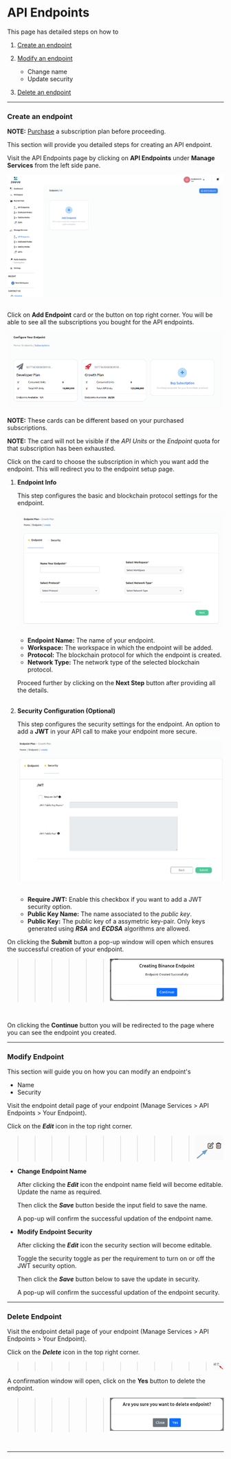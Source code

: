 # API Endpoints

This page has detailed steps on how to

1. [Create an endpoint](#create-an-endpoint)

2. [Modify an endpoint](#modify-endpoint)
   - Change name
   - Update security
3. [Delete an endpoint](#delete-endpoint)

---

### **Create an endpoint**

**NOTE:** [Purchase](./subscriptions.md) a subscription plan before proceeding.

This section will provide you detailed steps for creating an API endpoint.

Visit the API Endpoints page by clicking on **API Endpoints** under **Manage Services** from the left side pane.

![](images/apiEndpoint/apiEndpointsPage.png)
&nbsp;

Click on **Add Endpoint** card or the button on top right corner. You will be able to see all the subscriptions you bought for the API endpoints.

![](images/apiEndpoint/apiEndpointSubscriptionCards.png)

**NOTE:** These cards can be different based on your purchased subscriptions.

**NOTE:** The card will not be visible if the _API Units_ or the _Endpoint_ quota for that subscription has been exhausted.

Click on the card to choose the subscription in which you want add the endpoint. This will redirect you to the endpoint setup page.

1. **Endpoint Info**

   This step configures the basic and blockchain protocol settings for the endpoint.

   ![](images/apiEndpoint/apiEndpointCreate-1.png)

   - **Endpoint Name:** The name of your endpoint.
   - **Workspace:** The workspace in which the endpoint will be added.
   - **Protocol:** The blockchain protocol for which the endpoint is created.
   - **Network Type:** The network type of the selected blockchain protocol.

   Proceed further by clicking on the **Next Step** button after providing all the details.
   <br></br>

2. **Security Configuration (Optional)**

   This step configures the security settings for the endpoint. An option to add a **JWT** in your API call to make your endpoint more secure.

   ![](images/apiEndpoint/apiEndpointCreate-2.png)
   &nbsp;

   - **Require JWT:** Enable this checkbox if you want to add a JWT security option.
   - **Public Key Name:** The name associated to the _public key_.
   - **Public Key:** The public key of a assymetric key-pair. Only keys generated using **_RSA_** and **_ECDSA_** algorithms are allowed.

On clicking the **Submit** button a pop-up window will open which ensures the successful creation of your endpoint.

> > > > > > ![](images/apiEndpoint/apiEndpointCreateSuccessModal.png)

&nbsp;

On clicking the **Continue** button you will be redirected to the page where you can see the endpoint you created.

---

### **Modify Endpoint**

This section will guide you on how you can modify an endpoint's

- Name
- Security

Visit the endpoint detail page of your endpoint (Manage Services > API Endpoints > Your Endpoint).

Click on the **_Edit_** icon in the top right corner.

> > > > > > > > > > > ![](images/apiEndpoint/apiEndpointButtonEdit.png)

- **Change Endpoint Name**

  After clicking the **_Edit_** icon the endpoint name field will become editable. Update the name as required.

  Then click the **_Save_** button beside the input field to save the name.

  A pop-up will confirm the successful updation of the endpoint name.

- **Modify Endpoint Security**

  After clicking the **_Edit_** icon the security section will become editable.

  Toggle the security toggle as per the requirement to turn on or off the JWT security option.

  Then click the **_Save_** button below to save the update in security.

  A pop-up will confirm the successful updation of the endpoint security.

---

### **Delete Endpoint**

Visit the endpoint detail page of your endpoint (Manage Services > API Endpoints > Your Endpoint).

Click on the **_Delete_** icon in the top right corner.

> > > > > > > > > > > > ![](images/apiEndpoint/apiEndpointButtonDelete.png)

A confirmation window will open, click on the **Yes** button to delete the endpoint.

> > > > > > ![](images/apiEndpoint/apiEndpointDeleteModal.png)

&nbsp;

---
